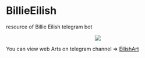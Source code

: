 # BillieEilish
resource of Billie Eilish telegram bot
<p align="center">
<img  src="https://user-images.githubusercontent.com/41344995/175784336-e8dac41c-a659-4347-a255-a0fa098d99e6.png">
</p>


You can view web Arts on telegram channel =>   [EilishArt](https://t.me/EilishArt/)

